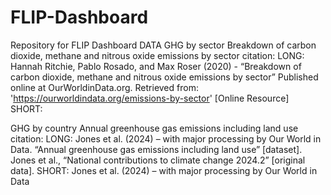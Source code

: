 # FLIP-Dashboard
Repository for FLIP Dashboard
DATA
GHG by sector
  Breakdown of carbon dioxide, methane and nitrous oxide emissions by sector
  citation:
  LONG:  Hannah Ritchie, Pablo Rosado, and Max Roser (2020) - “Breakdown of carbon dioxide, methane and nitrous oxide emissions by sector” Published online at OurWorldinData.org. Retrieved from: 'https://ourworldindata.org/emissions-by-sector' [Online Resource]  
  SHORT: 

GHG by country
Annual greenhouse gas emissions including land use
citation:
  LONG: Jones et al. (2024) – with major processing by Our World in Data. “Annual greenhouse gas emissions including land use” [dataset]. Jones et al., “National contributions to climate change 2024.2” [original data].
  SHORT: Jones et al. (2024) – with major processing by Our World in Data
